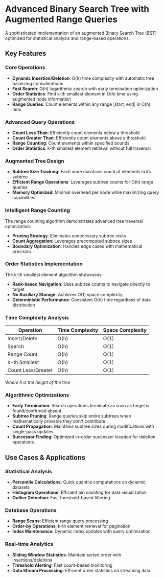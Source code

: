 # Advanced Binary Search Tree with Augmented Range Queries

A sophisticated implementation of an augmented Binary Search Tree (BST) optimized for statistical analysis and range-based operations.

## Key Features

### Core Operations
- **Dynamic Insertion/Deletion**: O(h) time complexity with automatic tree balancing considerations
- **Fast Search**: O(h) logarithmic search with early termination optimization
- **Order Statistics**: Find k-th smallest element in O(h) time using augmented node information
- **Range Queries**: Count elements within any range [start, end] in O(h) time

### Advanced Query Operations
- **Count Less Than**: Efficiently count elements below a threshold
- **Count Greater Than**: Efficiently count elements above a threshold
- **Range Counting**: Count elements within specified bounds
- **Order Statistics**: k-th smallest element retrieval without full traversal

### Augmented Tree Design
- **Subtree Size Tracking**: Each node maintains count of elements in its subtree
- **Efficient Range Operations**: Leverages subtree counts for O(h) range queries
- **Memory Optimized**: Minimal overhead per node while maximizing query capabilities

### Intelligent Range Counting
The range counting algorithm demonstrates advanced tree traversal optimization:
- **Pruning Strategy**: Eliminates unnecessary subtree visits
- **Count Aggregation**: Leverages precomputed subtree sizes
- **Boundary Optimization**: Handles edge cases with mathematical precision

### Order Statistics Implementation
The k-th smallest element algorithm showcases:
- **Rank-based Navigation**: Uses subtree counts to navigate directly to target
- **No Auxiliary Storage**: Achieves O(1) space complexity
- **Deterministic Performance**: Consistent O(h) time regardless of data distribution

### Time Complexity Analysis
| Operation | Time Complexity | Space Complexity |
|-----------|----------------|------------------|
| Insert/Delete | O(h) | O(1) |
| Search | O(h) | O(1) |
| Range Count | O(h) | O(1) |
| k-th Smallest | O(h) | O(1) |
| Count Less/Greater | O(h) | O(1) |

*Where h is the height of the tree*

### Algorithmic Optimizations
- **Early Termination**: Search operations terminate as soon as target is found/confirmed absent
- **Subtree Pruning**: Range queries skip entire subtrees when mathematically provable they don't contribute
- **Count Propagation**: Maintains subtree sizes during modifications with single-pass updates
- **Successor Finding**: Optimized in-order successor location for deletion operations


## Use Cases & Applications

### Statistical Analysis
- **Percentile Calculations**: Quick quantile computations on dynamic datasets
- **Histogram Operations**: Efficient bin counting for data visualization
- **Outlier Detection**: Fast threshold-based filtering

### Database Operations  
- **Range Scans**: Efficient range query processing
- **Order-by Operations**: k-th element retrieval for pagination
- **Index Maintenance**: Dynamic index updates with query optimization

### Real-time Analytics
- **Sliding Window Statistics**: Maintain sorted order with insertions/deletions
- **Threshold Alerting**: Fast count-based monitoring
- **Data Stream Processing**: Efficient order statistics on streaming data
